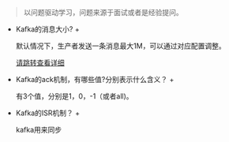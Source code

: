 > 以问题驱动学习，问题来源于面试或者是经验提问。
+ Kafka的消息大小? +

    默认情况下，生产者发送一条消息最大1M，可以通过对应配置调整。

    [请跳转查看详细](/skill/qa/for-len?id=kafka消息长度)

+ Kafka的ack机制，有哪些值?分别表示什么含义？ +

    有3个值，分别是1，0，-1（或者all)。

    <card-area id="fa89ac7b44404e5a82334e3cab20840e" height="300px"/>

+ Kafka的ISR机制？ +

    kafka用来同步